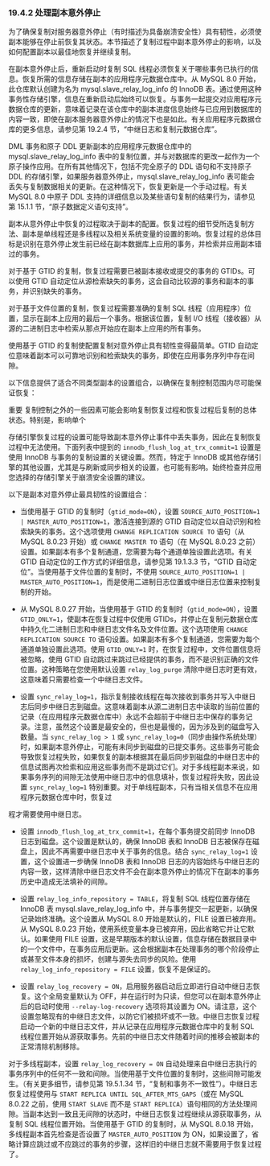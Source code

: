 ### 19.4.2 处理副本意外停止

为了确保复制对服务器意外停止（有时描述为具备崩溃安全性）具有韧性，必须使副本能够在停止前恢复其状态。本节描述了复制过程中副本意外停止的影响，以及如何配置副本以最佳地恢复并继续复制。

在副本意外停止后，重新启动时复制 SQL 线程必须恢复关于哪些事务已执行的信息。恢复所需的信息存储在副本的应用程序元数据仓库中。从 MySQL 8.0 开始，此仓库默认创建为名为 mysql.slave_relay_log_info 的 InnoDB 表。通过使用这种事务性存储引擎，信息在重新启动后始终可以恢复。与事务一起提交对应用程序元数据仓库的更新，意味着记录在该仓库中的副本进度信息始终与已应用到数据库的内容一致，即使在副本服务器意外停止的情况下也是如此。有关应用程序元数据仓库的更多信息，请参见第 19.2.4 节，“中继日志和复制元数据仓库”。

DML 事务和原子 DDL 更新副本的应用程序元数据仓库中的 mysql.slave_relay_log_info 表中的复制位置，并与对数据库的更改一起作为一个原子操作应用。在所有其他情况下，包括不完全原子的 DDL 语句和不支持原子 DDL 的存储引擎，如果服务器意外停止，mysql.slave_relay_log_info 表可能会丢失与复制数据相关的更新。在这种情况下，恢复更新是一个手动过程。有关 MySQL 8.0 中原子 DDL 支持的详细信息以及某些语句复制的结果行为，请参见第 15.1.1 节，“原子数据定义语句支持”。

副本从意外停止中恢复的过程取决于副本的配置。恢复过程的细节受所选复制方法、副本是单线程还是多线程以及相关系统变量的设置的影响。恢复过程的总体目标是识别在意外停止发生前已经在副本数据库上应用的事务，并检索并应用副本错过的事务。

对于基于 GTID 的复制，恢复过程需要已被副本接收或提交的事务的 GTIDs。可以使用 GTID 自动定位从源检索缺失的事务，这会自动比较源的事务和副本的事务，并识别缺失的事务。

对于基于文件位置的复制，恢复过程需要准确的复制 SQL 线程（应用程序）位置，显示在副本上应用的最后一个事务。根据该位置，复制 I/O 线程（接收器）从源的二进制日志中检索从那点开始应在副本上应用的所有事务。

使用基于 GTID 的复制使配置复制对意外停止具有韧性变得最简单。GTID 自动定位意味着副本可以可靠地识别和检索缺失的事务，即使在应用事务序列中存在间隙。

以下信息提供了适合不同类型副本的设置组合，以确保在复制控制范围内尽可能保证恢复：

重要
复制控制之外的一些因素可能会影响复制恢复过程和恢复过程后复制的总体状态。特别是，影响单个

存储引擎恢复过程的设置可能导致副本意外停止事件中丢失事务，因此在复制恢复过程中无法使用。下面列表中提到的 `innodb_flush_log_at_trx_commit=1` 设置是使用 InnoDB 与事务的复制设置的关键设置。然而，特定于 InnoDB 或其他存储引擎的其他设置，尤其是与刷新或同步相关的设置，也可能有影响。始终检查并应用您选择的存储引擎关于崩溃安全设置的建议。

以下是副本对意外停止最具韧性的设置组合：

- 当使用基于 GTID 的复制时（`gtid_mode=ON`），设置 `SOURCE_AUTO_POSITION=1 | MASTER_AUTO_POSITION=1`，激活连接到源的 GTID 自动定位以自动识别和检索缺失的事务。这个选项使用 `CHANGE REPLICATION SOURCE TO` 语句（从 MySQL 8.0.23 开始）或 `CHANGE MASTER TO` 语句（在 MySQL 8.0.23 之前）设置。如果副本有多个复制通道，您需要为每个通道单独设置此选项。有关 GTID 自动定位的工作方式的详细信息，请参见第 19.1.3.3 节，“GTID 自动定位”。当使用基于文件位置的复制时，不使用 `SOURCE_AUTO_POSITION=1 | MASTER_AUTO_POSITION=1`，而是使用二进制日志位置或中继日志位置来控制复制的开始。

- 从 MySQL 8.0.27 开始，当使用基于 GTID 的复制时（`gtid_mode=ON`），设置 `GTID_ONLY=1`，使副本在恢复过程中仅使用 GTIDs，并停止在复制元数据仓库中持久化二进制日志和中继日志文件名及文件位置。这个选项使用 `CHANGE REPLICATION SOURCE TO` 语句设置。如果副本有多个复制通道，您需要为每个通道单独设置此选项。使用 `GTID_ONLY=1` 时，在恢复过程中，文件位置信息将被忽略，使用 GTID 自动跳过来跳过已经提供的事务，而不是识别正确的文件位置。这种策略在您使用默认设置 `relay_log_purge` 清除中继日志时更有效，这意味着只需要检查一个中继日志文件。

- 设置 `sync_relay_log=1`，指示复制接收线程在每次接收到事务并写入中继日志后同步中继日志到磁盘。这意味着副本从源二进制日志中读取的当前位置的记录（在应用程序元数据仓库中）永远不会超前于中继日志中保存的事务记录。注意，虽然这个设置是最安全的，但也是最慢的，因为涉及到的磁盘写入数量。当 `sync_relay_log > 1` 或 `sync_relay_log=0`（同步由操作系统处理）时，如果副本意外停止，可能有未同步到磁盘的已提交事务。这些事务可能会导致恢复过程失败，如果恢复的副本根据其在最后同步到磁盘的中继日志中的信息试图再次检索和应用这些事务而不是跳过它们。对于多线程副本来说，如果事务序列的间隙无法使用中继日志中的信息填补，恢复过程将失败，因此设置 `sync_relay_log=1` 特别重要。对于单线程副本，只有当相关信息不在应用程序元数据仓库中时，恢复过

程才需要使用中继日志。

- 设置 `innodb_flush_log_at_trx_commit=1`，在每个事务提交前同步 InnoDB 日志到磁盘。这个设置是默认的，确保 InnoDB 表和 InnoDB 日志被保存在磁盘上，因此不再需要中继日志中关于事务的信息。结合 `sync_relay_log=1` 设置，这个设置进一步确保 InnoDB 表和 InnoDB 日志的内容始终与中继日志的内容一致，这样清除中继日志文件不会在副本意外停止的情况下在副本的事务历史中造成无法填补的间隙。

- 设置 `relay_log_info_repository = TABLE`，将复制 SQL 线程位置存储在 InnoDB 表 mysql.slave_relay_log_info 中，并与事务提交一起更新，以确保记录始终准确。这个设置从 MySQL 8.0 开始是默认的，FILE 设置已被弃用。从 MySQL 8.0.23 开始，使用系统变量本身已被弃用，因此省略它并让它默认。如果使用 FILE 设置，这是早期版本的默认设置，信息存储在数据目录中的一个文件中，在事务应用后更新。这会根据副本在处理事务的哪个阶段停止或甚至文件本身的损坏，创建与源失去同步的风险。使用 `relay_log_info_repository = FILE` 设置，恢复不是保证的。

- 设置 `relay_log_recovery = ON`，启用服务器启动后立即进行自动中继日志恢复。这个全局变量默认为 OFF，并在运行时为只读，但您可以在副本意外停止后的启动时使用 `--relay-log-recovery` 选项将其设置为 ON。请注意，这个设置忽略现有的中继日志文件，以防它们被损坏或不一致。中继日志恢复过程启动一个新的中继日志文件，并从记录在应用程序元数据仓库中的复制 SQL 线程位置开始从源获取事务。先前的中继日志文件随着时间的推移会被副本的正常清除机制移除。

对于多线程副本，设置 `relay_log_recovery = ON` 自动处理来自中继日志执行的事务序列中的任何不一致和间隙。当使用基于文件位置的复制时，这些间隙可能发生。（有关更多细节，请参见第 19.5.1.34 节，“复制和事务不一致性”）。中继日志恢复过程使用与 `START REPLICA UNTIL SQL_AFTER_MTS_GAPS`（或在 MySQL 8.0.22 之前，使用 `START SLAVE` 而不是 `START REPLICA`）语句相同的方法处理间隙。当副本达到一致且无间隙的状态时，中继日志恢复过程继续从源获取事务，从复制 SQL 线程位置开始。当使用基于 GTID 的复制时，从 MySQL 8.0.18 开始，多线程副本首先检查是否设置了 `MASTER_AUTO_POSITION` 为 ON，如果设置了，省略计算应跳过或不应跳过的事务的步骤，这样旧的中继日志就不需要用于恢复过程了。